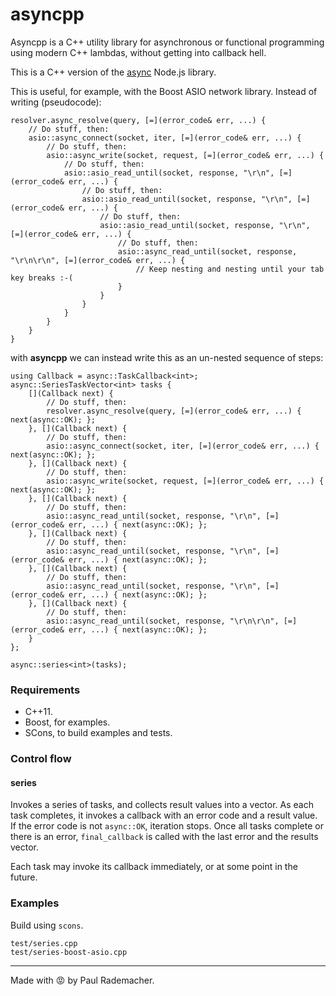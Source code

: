 # asyncpp

Asyncpp is a C++ utility library for asynchronous or functional programming using modern C++ lambdas, without getting into callback hell.

This is a C++ version of the [async](https://github.com/caolan/async) Node.js library.

This is useful, for example, with the Boost ASIO network library.  Instead of writing (pseudocode):
```
resolver.async_resolve(query, [=](error_code& err, ...) {
    // Do stuff, then:
    asio::async_connect(socket, iter, [=](error_code& err, ...) {
        // Do stuff, then:
        asio::async_write(socket, request, [=](error_code& err, ...) {
            // Do stuff, then:
            asio::asio_read_until(socket, response, "\r\n", [=](error_code& err, ...) {
                // Do stuff, then:
                asio::asio_read_until(socket, response, "\r\n", [=](error_code& err, ...) {
                    // Do stuff, then:
                    asio::asio_read_until(socket, response, "\r\n", [=](error_code& err, ...) {
                        // Do stuff, then:
                        asio::async_read_until(socket, response, "\r\n\r\n", [=](error_code& err, ...) {
                            // Keep nesting and nesting until your tab key breaks :-(
                        }
                    }
                }
            }
        }
    }
}
```

with **asyncpp** we can instead write this as an un-nested sequence of steps:

```
using Callback = async::TaskCallback<int>;
async::SeriesTaskVector<int> tasks {
    [](Callback next) {
        // Do stuff, then:
        resolver.async_resolve(query, [=](error_code& err, ...) { next(async::OK); };
    }, [](Callback next) {
        // Do stuff, then:
        asio::async_connect(socket, iter, [=](error_code& err, ...) { next(async::OK); };
    }, [](Callback next) {
        // Do stuff, then:
        asio::async_write(socket, request, [=](error_code& err, ...) { next(async::OK); };
    }, [](Callback next) {
        // Do stuff, then:
        asio::async_read_until(socket, response, "\r\n", [=](error_code& err, ...) { next(async::OK); };
    }, [](Callback next) {
        // Do stuff, then:
        asio::async_read_until(socket, response, "\r\n", [=](error_code& err, ...) { next(async::OK); };
    }, [](Callback next) {
        // Do stuff, then:
        asio::async_read_until(socket, response, "\r\n", [=](error_code& err, ...) { next(async::OK); };
    }, [](Callback next) {
        // Do stuff, then:
        asio::async_read_until(socket, response, "\r\n\r\n", [=](error_code& err, ...) { next(async::OK); };
    }
};

async::series<int>(tasks);
```

### Requirements

* C++11.
* Boost, for examples.
* SCons, to build examples and tests.

### Control flow

#### series

Invokes a series of tasks, and collects result values into a vector.    As each task completes, it invokes a callback with an error code and a result value.    If the error code is not `async::OK`, iteration stops.    Once all tasks complete or there is an error, `final_callback` is called with the last error and the results vector.

Each task may invoke its callback immediately, or at some point in the future.

### Examples

Build using `scons`.

```
test/series.cpp
test/series-boost-asio.cpp
```

---------

Made with :rage: by Paul Rademacher.
